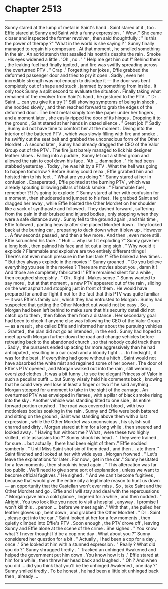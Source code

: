 
# Chapter 2513


---

Sunny stared at the lump of metal in Saint's hand .
Saint stared at it , too .
Effie stared at Sunny and Saint with a funny expression .
" Wow ."
She came closer and inspected the former revolver , then said thoughtfully :
" Is this the power of therapy ?"
'What in the world is she saying ? '
Sunny finally managed to regain his composure .
At that moment , he smelled something in the air . An acrid stench that assailed his nostrils despite the rain .
Smoke .
His eyes widened a little .
'Oh , no . '
" Help me get him out !"
Behind them , the leaking fuel had finally ignited , and fire was swiftly spreading across the overturned PTV .
" Crap ."
Forgetting her jokes , Effie grabbed the deformed passenger door and tried to pry it open . Sadly , even her incredible strength was not enough to dislodge it — the door was bent completely out of shape and stuck , jammed by something from inside .
It only took Sunny a split second to evaluate the situation .
Finally taking what remained of the revolver from Saint's hand , he gestured to the PTV .
" Dr . Saint … can you give it a try ?"
Still showing symptoms of being in shock , she nodded slowly , and then reached forward to grab the edges of the deformed door .
The bent metal simply tore like paper under her fingers , and a moment later , she easily ripped the door of its hinges .
Dropping it to the ground , Saint stared at her hands in dazed silence .
" Great job !"
Sadly , Sunny did not have time to comfort her at the moment . Diving into the interior of the battered PTV , which was slowly filling with fire and smoke , he swiftly cut the seat belt and grabbed the unconscious form of the Other Mordret .
A second later , Sunny had already dragged the CEO of the Valor Group out of the PTV . The fire just barely managed to lick his designer leather shoes .
Falling into a puddle , Sunny let out a stifled groan and allowed the rain to cool down his face .
'Ah … damnation . '
He had been stabbed yesterday . Today , he was hit by a PTV .
What the hell was going to happen tomorrow ?
Before Sunny could relax , Effie grabbed him and hoisted him to his feet .
" What are you doing ?!"
Sunny stared at her in confusion .
Exasperated , Effie pointed at the burning PTV , which was already spouting billowing pillars of black smoke .
" Flammable fuel , remember ?! It's going to explode !"
Sunny stared at her with confusion for a moment , then shuddered and jumped to his feet .
He grabbed Saint and dragged her away , while Effie hoisted the Other Mordret on her shoulder like a sack of synthpaste and followed .
They dashed forward , suffering from the pain in their bruised and injured bodies , only stopping when they were a safe distance away .
Sunny fell to the ground again , and this time , Effie followed , panting heavily after she placed Mordret down .
They looked back at the burning car , preparing to duck down when it blew up .
However …
A few seconds passed , and then a few more .
And then , even more still .
Effie scrunched his face .
" Huh … why isn't it exploding ?"
Sunny gave her a long look , then palmed his face and let out a long sigh .
" Why would it explode ? Flammable and explosive are two entirely different things ! There's not even much pressure in the fuel tank !"
Effie blinked a few times .
" But they always explode in the movies !"
Sunny groaned .
" Do you believe everything you see in the movies ? There are movies about you , damn it ! And those are completely fabricated !"
Effie remained silent for a while , then coughed sheepishly .
" Oh . Right . Makes sense ."
Sunny wanted to say more , but at that moment , a new PTV appeared out of the rain , sliding on the wet asphalt and stopping just in front of them .
He would have prepared for another fight if not for the fact that this PTV was quite familiar — it was Effie's family car , which they had entrusted to
Morgan .
Sunny had suspected that getting the Other Mordret out would not be easy . So , Morgan had been left behind to make sure that his security detail did not catch up to them , then follow them from a distance .
Her secondary goal had been to check if anyone else was following the CEO of the Valor Group — as a result , she called Effie and informed her about the pursuing vehicles .
Granted , the plan did not go as intended , in the end . Sunny had hoped to meet up with Morgan further down the road and change vehicles before retreating back to the abandoned church , so that nobody could track them . Sadly , the pursuers ended up acting far more aggressively than he had anticipated , resulting in a car crash and a bloody fight .
… In hindsight , it was for the best .
If everything had gone without a hitch , Saint would not have absorbed the white mist and regained some of her power .
The door of Effie's PTV opened , and Morgan walked out into the rain , still wearing oversized clothes .
It was a bit funny , to see the elegant Princess of Valor in such a peculiar outfit … but Sunny wisely held his comments back , knowing that he could very
well lose at least a finger or two if he said anything .
Morgan stopped for a moment to take in the sight of the carnage .
An overturned PTV was enveloped in flames , with a pillar of black smoke rising into the sky . Another vehicle was standing tilted to one side , its entire forward portion crushed . The road was covered in blood , with two motionless bodies soaking in the rain .
Sunny and Effie were both battered and sitting on the ground , Saint was standing above them with a lost expression , while the Other Mordret was unconscious , his stylish suit charred and dirty .
Morgan stared at him for a long while , then sneered and looked away .
" Having fun without me ? What , were these two highly skilled , elite assassins too ?"
Sunny shook his head .
" They were trained , for sure … but actually , there had been eight of them ."
Effie nodded somberly .
" Until Miss Saint shot six of them dead , and then ... ate them ."
Saint flinched and looked at her with wide eyes .
Morgan frowned .
" Let's leave the explanations for later . For now , get in the car ."
Sunny hesitated for a few moments , then shook his head again .
" This altercation was far too public . We'll need to give some sort of explanation , unless we want to become official fugitives ."
He sighed .
" And we can't become fugitives , because that would give the entire city a legitimate reason to hunt us down — an opportunity that the Castellan won't ever miss . So , take Saint and the Other Mordret and go . Effie and I will stay and deal with the repercussions ."
Morgan gave him a cold glance , lingered for a while , and then nodded .
" Alright . You two look like you need to visit a hospital , anyway . I promise I won't kill this … person … before we meet again ."
With that , she pulled her leather gloves up , bent down , and grabbed the Other Mordret .
" Dr . Saint , please get into the car ."
Saint looked at her for a few moments , then quietly climbed into Effie's PTV .
Soon enough , the PTV drove off , leaving Sunny and Effie alone at the scene of the crime .
She sighed .
" You know what ? I never thought I'd be a cop one day . What about you ?"
Sunny considered her question for a bit .
" Actually , I had been a cop for a day , once ."
She looked at him with a stunned expression .
" Really ? What did you do ?"
Sunny shrugged tiredly .
" Tracked an unhinged Awakened and helped the government put him down . You know how it is ."
Effie stared at him for a while , then threw her head back and laughed .
" Oh ? And when you did … did you think that you'll be the unhinged Awakened , one day ?"
Sunny smiled tiredly .
To be honest , he had been a little bit unhinged back then , already ...

---

